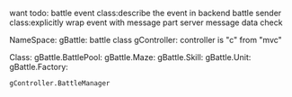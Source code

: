 want todo:
battle event class:describe the event in backend
battle sender class:explicitly wrap event with message part
server message data check

NameSpace:
	gBattle: battle class
	gController: controller is "c" from "mvc"

Class:
	gBattle.BattlePool:
	gBattle.Maze:
	gBattle.Skill:
	gBattle.Unit:
	gBattle.Factory:

	gController.BattleManager

